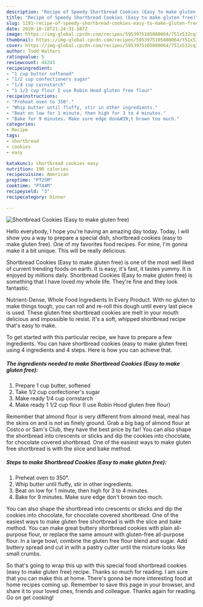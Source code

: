 ```yaml
---
description: "Recipe of Speedy Shortbread Cookies (Easy to make gluten free)"
title: "Recipe of Speedy Shortbread Cookies (Easy to make gluten free)"
slug: 1191-recipe-of-speedy-shortbread-cookies-easy-to-make-gluten-free
date: 2020-10-18T21:24:31.587Z
image: https://img-global.cpcdn.com/recipes/5953975105880064/751x532cq70/shortbread-cookies-easy-to-make-gluten-free-recipe-main-photo.jpg
thumbnail: https://img-global.cpcdn.com/recipes/5953975105880064/751x532cq70/shortbread-cookies-easy-to-make-gluten-free-recipe-main-photo.jpg
cover: https://img-global.cpcdn.com/recipes/5953975105880064/751x532cq70/shortbread-cookies-easy-to-make-gluten-free-recipe-main-photo.jpg
author: Todd Walters
ratingvalue: 5
reviewcount: 44243
recipeingredient:
- "1 cup butter softened"
- "1/2 cup confectioners sugar"
- "1/4 cup cornstarch"
- "1 1/2 cup flour I use Robin Hood gluten free flour"
recipeinstructions:
- "Preheat oven to 350°."
- "Whip butter until fluffy, stir in other ingredients."
- "Beat on low for 1 minute, then high for 3 to 4 minutes."
- "Bake for 9 minutes. Make sure edge don&#39;t brown too much."
categories:
- Recipe
tags:
- shortbread
- cookies
- easy

katakunci: shortbread cookies easy 
nutrition: 190 calories
recipecuisine: American
preptime: "PT25M"
cooktime: "PT44M"
recipeyield: "3"
recipecategory: Dinner

---
```



![Shortbread Cookies (Easy to make gluten free)](https://img-global.cpcdn.com/recipes/5953975105880064/751x532cq70/shortbread-cookies-easy-to-make-gluten-free-recipe-main-photo.jpg)

Hello everybody, I hope you're having an amazing day today. Today, I will show you a way to prepare a special dish, shortbread cookies (easy to make gluten free). One of my favorites food recipes. For mine, I'm gonna make it a bit unique. This will be really delicious.

Shortbread Cookies (Easy to make gluten free) is one of the most well liked of current trending foods on earth. It is easy, it's fast, it tastes yummy. It is enjoyed by millions daily. Shortbread Cookies (Easy to make gluten free) is something that I have loved my whole life. They're fine and they look fantastic.

Nutrient-Dense, Whole Food Ingredients In Every Product. With no gluten to make things tough, you can roll and re-roll this dough until every last piece is used. These gluten free shortbread cookies are melt in your mouth delicious and impossible to resist. It&#39;s a soft, whipped shortbread recipe that&#39;s easy to make.


To get started with this particular recipe, we have to prepare a few ingredients. You can have shortbread cookies (easy to make gluten free) using 4 ingredients and 4 steps. Here is how you can achieve that.

<!--inarticleads1-->

##### The ingredients needed to make Shortbread Cookies (Easy to make gluten free):

1. Prepare 1 cup butter, softened
1. Take 1/2 cup confectioner&#39;s sugar
1. Make ready 1/4 cup cornstarch
1. Make ready 1 1/2 cup flour (I use Robin Hood gluten free flour)


Remember that almond flour is very different from almond meal, meal has the skins on and is not as finely ground. Grab a big bag of almond flour at Costco or Sam&#39;s Club, they have the best price by far! You can also shape the shortbread into crescents or sticks and dip the cookies into chocolate, for chocolate covered shortbread. One of the easiest ways to make gluten free shortbread is with the slice and bake method. 

<!--inarticleads2-->

##### Steps to make Shortbread Cookies (Easy to make gluten free):

1. Preheat oven to 350°.
1. Whip butter until fluffy, stir in other ingredients.
1. Beat on low for 1 minute, then high for 3 to 4 minutes.
1. Bake for 9 minutes. Make sure edge don&#39;t brown too much.


You can also shape the shortbread into crescents or sticks and dip the cookies into chocolate, for chocolate covered shortbread. One of the easiest ways to make gluten free shortbread is with the slice and bake method. You can make great buttery shortbread cookies with plain all-purpose flour, or replace the same amount with gluten-free all-purpose flour. In a large bowl, combine the gluten free flour blend and sugar. Add buttery spread and cut in with a pastry cutter until the mixture looks like small crumbs. 

So that's going to wrap this up with this special food shortbread cookies (easy to make gluten free) recipe. Thanks so much for reading. I am sure that you can make this at home. There's gonna be more interesting food at home recipes coming up. Remember to save this page in your browser, and share it to your loved ones, friends and colleague. Thanks again for reading. Go on get cooking!
